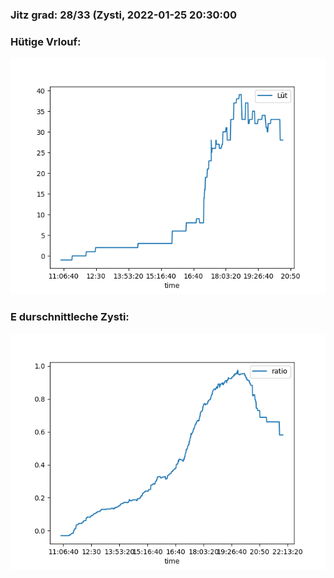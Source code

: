 ### Jitz grad: 28/33 (Zysti, 2022-01-25 20:30:00

### Hütige Vrlouf:
![Graph](Today.png)

### E durschnittleche Zysti:
![Graph](Zysti.png)